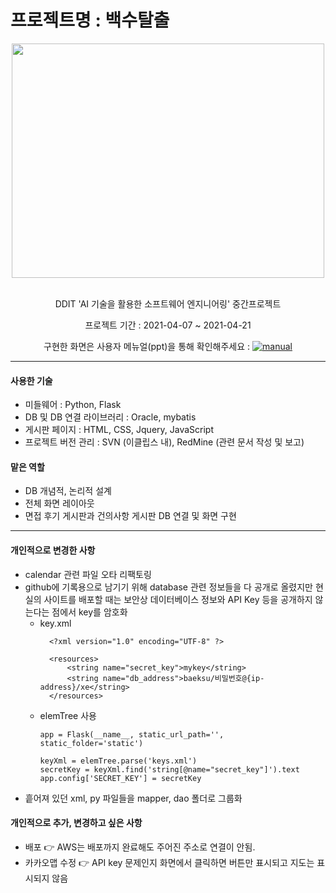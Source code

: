 # 프로젝트명 : 백수탈출
<div align=center>
<img src="https://github.com/teraglass/Baeksu/blob/main/manual/home.png" width="500" height="375"><br/>
  
<br/>
  
DDIT 'AI 기술을 활용한 소프트웨어 엔지니어링' 중간프로젝트<br/>

프로젝트 기간 : 2021-04-07 ~ 2021-04-21 <br/>

구현한 화면은 사용자 메뉴얼(ppt)을 통해 확인해주세요 : <a href="https://github.com/teraglass/Baeksu/blob/main/manual/baeksu_manual.pptx">![manual](https://img.shields.io/badge/Manual-47A248?style=flat&logo=Matrix&logoColor=white)</a>
</div>

---

#### 사용한 기술

- 미들웨어 : Python, Flask
- DB 및 DB 연결 라이브러리 : Oracle, mybatis
- 게시판 페이지 : HTML, CSS, Jquery, JavaScript
- 프로젝트 버전 관리 : SVN (이클립스 내), RedMine (관련 문서 작성 및 보고)

#### 맡은 역할

- DB 개념적, 논리적 설계
- 전체 화면 레이아웃 
- 면접 후기 게시판과 건의사항 게시판 DB 연결 및 화면 구현

---
#### 개인적으로 변경한 사항

- calendar 관련 파일 오타 리팩토링
- github에 기록용으로 남기기 위해 database 관련 정보들을 다 공개로 올렸지만 현실의 사이트를 배포할 때는 보안상 데이터베이스 정보와 API Key 등을 공개하지 않는다는 점에서 key를 암호화
  - key.xml 
    ```
      <?xml version="1.0" encoding="UTF-8" ?>

      <resources>
          <string name="secret_key">mykey</string>
          <string name="db_address">baeksu/비밀번호@{ip-address}/xe</string>
      </resources>
    ```
  - elemTree 사용
    ```
    app = Flask(__name__, static_url_path='', static_folder='static')

    keyXml = elemTree.parse('keys.xml')
    secretKey = keyXml.find('string[@name="secret_key"]').text
    app.config['SECRET_KEY'] = secretKey
    ```
- 흩어져 있던 xml, py 파일들을 mapper, dao 폴더로 그룹화
 
#### 개인적으로 추가, 변경하고 싶은 사항
- 배포 👉  AWS는 배포까지 완료해도 주어진 주소로 연결이 안됨.
- 카카오맵 수정 👉 API key 문제인지 화면에서 클릭하면 버튼만 표시되고 지도는 표시되지 않음


